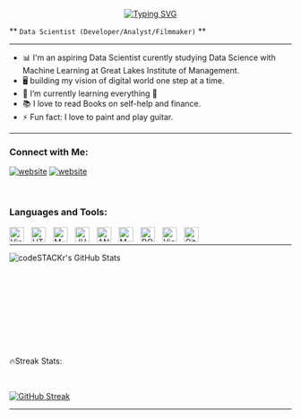 <p align="center"

[![Typing SVG](https://readme-typing-svg.demolab.com/?lines=Welcome+to+Kshitij's+profile!👋)](https://git.io/typing-svg)


** `Data Scientist (Developer/Analyst/Filmmaker)` **

_ _ _

- 📊 I'm an aspiring Data Scientist curently studying Data Science with Machine Learning at Great Lakes Institute of Management.
- 🖥️ building my vision of digital world one step at a time.
- 🌱 I’m currently learning everything 🤣
- 📚 I love to read Books on self-help and finance.
- ⚡ Fun fact: I love to paint and play guitar.

_ _ _

<!-- Adding LinkedIN  -->
### Connect with Me:

[![website](./img/linkedin-light.svg)](https://linkedin.com/in/kshitijsalian#gh-light-mode-only)
[![website](./img/linkedin-dark.svg)](https://linkedin.com/in/kshitijsalian#gh-dark-mode-only)


<br />

### Languages and Tools:
<img align="left" alt="Visual Studio Code" width="26px" src="https://cdn.jsdelivr.net/gh/devicons/devicon/icons/python/python-original-wordmark.svg" style="padding-right:10px;"/>
<img align="left" alt="HTML5" width="26px" src="https://cdn.jsdelivr.net/gh/devicons/devicon/icons/html5/html5-plain-wordmark.svg" style="padding-right:10px;" />
<img align="left" alt="MYSQL" width="26px" src="https://cdn.jsdelivr.net/gh/devicons/devicon/icons/mysql/mysql-original-wordmark.svg" style="padding-right:10px;" />
<img align="left" alt="JUPYTER" width="26px" src="https://cdn.jsdelivr.net/gh/devicons/devicon/icons/jupyter/jupyter-original-wordmark.svg" style="padding-right:10px;" />
<img align="left" alt="ANACONDA" width="26px" src="https://cdn.jsdelivr.net/gh/devicons/devicon/icons/anaconda/anaconda-original-wordmark.svg" style="padding-right:10px;" />
<img align="left" alt="MONGODB" width="26px" src="https://cdn.jsdelivr.net/gh/devicons/devicon/icons/mongodb/mongodb-original-wordmark.svg" style="padding-right:10px;" />
<img align="left" alt="DOCKER" width="26px" src="https://cdn.jsdelivr.net/gh/devicons/devicon/icons/docker/docker-original-wordmark.svg" style="padding-right:10px;" />
<img align="left" alt="Visual Studio Code" width="26px" src="https://cdn.jsdelivr.net/gh/devicons/devicon/icons/vscode/vscode-original.svg" style="padding-right:10px;" />
<img align="left" alt="GitHub" width="26px" src="https://user-images.githubusercontent.com/3369400/139447912-e0f43f33-6d9f-45f8-be46-2df5bbc91289.png" style="padding-right:10px;" />

<br />

_ _ _

<img align="left" alt="codeSTACKr's GitHub Stats" src="https://github-readme-stats.vercel.app/api?username=KshitijSalian&show_icons=true&hide_border=false&title_color=ff652f&icon_color=FFE400&bg_color=09131B&text_color=ffffff&border_color=0c1a25" />

<br />
<br />
<br />
<br />
<br />
<br />
<br />
<br />
<br />
<br />

🔥Streak Stats:

<br />

[![GitHub Streak](https://streak-stats.demolab.com/?user=KshitijSalian&theme=dark)](https://git.io/streak-stats)

_ _ _
